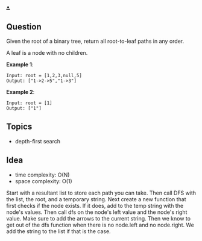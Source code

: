 # [. ](https://leetcode.com/problems/binary-tree-paths/)


## Question
Given the root of a binary tree, return all root-to-leaf paths in any order.

A leaf is a node with no children.

**Example 1**:
```
Input: root = [1,2,3,null,5]
Output: ["1->2->5","1->3"]
```

**Example 2**:
```
Input: root = [1]
Output: ["1"]
```

## Topics
- depth-first search

## Idea
- time complexity: O(N)
- space complexity: O(1)

Start with a resultant list to store each path you can take. Then call DFS with the list, the root, and a temporary string. Next create a new function that first checks if the node exists. If it does, add to the temp string with the node's values. Then call dfs on the node's left value and the node's right value. Make sure to add the arrows to the current string. Then we know to get out of the dfs function when there is no node.left and no node.right. We add the string to the list if that is the case.
